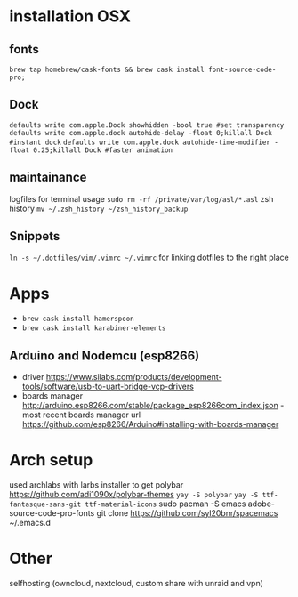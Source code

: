 # installation OSX

## fonts
`brew tap homebrew/cask-fonts && brew cask install font-source-code-pro;`

## Dock
`defaults write com.apple.Dock showhidden -bool true #set transparency`
`defaults write com.apple.dock autohide-delay -float 0;killall Dock #instant dock`
`defaults write com.apple.dock autohide-time-modifier -float 0.25;killall Dock #faster animation`

## maintainance
logfiles for terminal usage `sudo rm -rf /private/var/log/asl/*.asl`
zsh history `mv ~/.zsh_history ~/zsh_history_backup`

## Snippets
  `ln -s ~/.dotfiles/vim/.vimrc ~/.vimrc` for linking dotfiles to the right place

# Apps
* `brew cask install hamerspoon`
* `brew cask install karabiner-elements`

## Arduino and Nodemcu (esp8266)
- driver https://www.silabs.com/products/development-tools/software/usb-to-uart-bridge-vcp-drivers
- boards manager http://arduino.esp8266.com/stable/package_esp8266com_index.json
-most recent boards manager url https://github.com/esp8266/Arduino#installing-with-boards-manager


# Arch setup
used archlabs with larbs installer
to get polybar https://github.com/adi1090x/polybar-themes
`yay -S polybar`
`yay -S ttf-fantasque-sans-git ttf-material-icons`
sudo pacman -S emacs adobe-source-code-pro-fonts
git clone https://github.com/syl20bnr/spacemacs ~/.emacs.d



# Other
selfhosting (owncloud, nextcloud, custom share with unraid and vpn)
